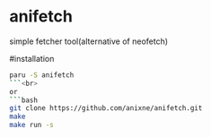 # anifetch
simple fetcher tool(alternative of neofetch)

#installation
```bash
paru -S anifetch
```<br>
or
```bash
git clone https://github.com/anixne/anifetch.git
make
make run -s
```
